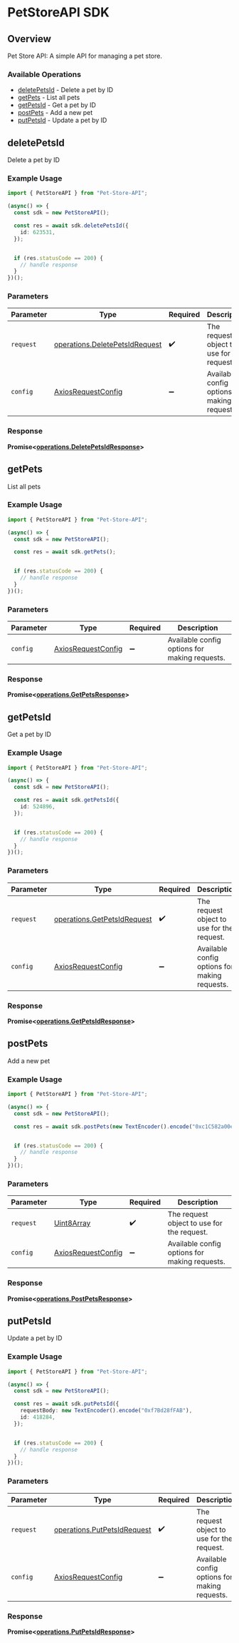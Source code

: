 # PetStoreAPI SDK


## Overview

Pet Store API: A simple API for managing a pet store.

### Available Operations

* [deletePetsId](#deletepetsid) - Delete a pet by ID
* [getPets](#getpets) - List all pets
* [getPetsId](#getpetsid) - Get a pet by ID
* [postPets](#postpets) - Add a new pet
* [putPetsId](#putpetsid) - Update a pet by ID

## deletePetsId

Delete a pet by ID

### Example Usage

```typescript
import { PetStoreAPI } from "Pet-Store-API";

(async() => {
  const sdk = new PetStoreAPI();

  const res = await sdk.deletePetsId({
    id: 623531,
  });


  if (res.statusCode == 200) {
    // handle response
  }
})();
```

### Parameters

| Parameter                                                                        | Type                                                                             | Required                                                                         | Description                                                                      |
| -------------------------------------------------------------------------------- | -------------------------------------------------------------------------------- | -------------------------------------------------------------------------------- | -------------------------------------------------------------------------------- |
| `request`                                                                        | [operations.DeletePetsIdRequest](../../models/operations/deletepetsidrequest.md) | :heavy_check_mark:                                                               | The request object to use for the request.                                       |
| `config`                                                                         | [AxiosRequestConfig](https://axios-http.com/docs/req_config)                     | :heavy_minus_sign:                                                               | Available config options for making requests.                                    |


### Response

**Promise<[operations.DeletePetsIdResponse](../../models/operations/deletepetsidresponse.md)>**


## getPets

List all pets

### Example Usage

```typescript
import { PetStoreAPI } from "Pet-Store-API";

(async() => {
  const sdk = new PetStoreAPI();

  const res = await sdk.getPets();


  if (res.statusCode == 200) {
    // handle response
  }
})();
```

### Parameters

| Parameter                                                    | Type                                                         | Required                                                     | Description                                                  |
| ------------------------------------------------------------ | ------------------------------------------------------------ | ------------------------------------------------------------ | ------------------------------------------------------------ |
| `config`                                                     | [AxiosRequestConfig](https://axios-http.com/docs/req_config) | :heavy_minus_sign:                                           | Available config options for making requests.                |


### Response

**Promise<[operations.GetPetsResponse](../../models/operations/getpetsresponse.md)>**


## getPetsId

Get a pet by ID

### Example Usage

```typescript
import { PetStoreAPI } from "Pet-Store-API";

(async() => {
  const sdk = new PetStoreAPI();

  const res = await sdk.getPetsId({
    id: 524896,
  });


  if (res.statusCode == 200) {
    // handle response
  }
})();
```

### Parameters

| Parameter                                                                  | Type                                                                       | Required                                                                   | Description                                                                |
| -------------------------------------------------------------------------- | -------------------------------------------------------------------------- | -------------------------------------------------------------------------- | -------------------------------------------------------------------------- |
| `request`                                                                  | [operations.GetPetsIdRequest](../../models/operations/getpetsidrequest.md) | :heavy_check_mark:                                                         | The request object to use for the request.                                 |
| `config`                                                                   | [AxiosRequestConfig](https://axios-http.com/docs/req_config)               | :heavy_minus_sign:                                                         | Available config options for making requests.                              |


### Response

**Promise<[operations.GetPetsIdResponse](../../models/operations/getpetsidresponse.md)>**


## postPets

Add a new pet

### Example Usage

```typescript
import { PetStoreAPI } from "Pet-Store-API";

(async() => {
  const sdk = new PetStoreAPI();

  const res = await sdk.postPets(new TextEncoder().encode("0xc1C582a00e"));


  if (res.statusCode == 200) {
    // handle response
  }
})();
```

### Parameters

| Parameter                                                    | Type                                                         | Required                                                     | Description                                                  |
| ------------------------------------------------------------ | ------------------------------------------------------------ | ------------------------------------------------------------ | ------------------------------------------------------------ |
| `request`                                                    | [Uint8Array](../../models//.md)                              | :heavy_check_mark:                                           | The request object to use for the request.                   |
| `config`                                                     | [AxiosRequestConfig](https://axios-http.com/docs/req_config) | :heavy_minus_sign:                                           | Available config options for making requests.                |


### Response

**Promise<[operations.PostPetsResponse](../../models/operations/postpetsresponse.md)>**


## putPetsId

Update a pet by ID

### Example Usage

```typescript
import { PetStoreAPI } from "Pet-Store-API";

(async() => {
  const sdk = new PetStoreAPI();

  const res = await sdk.putPetsId({
    requestBody: new TextEncoder().encode("0xf7Bd28fFAB"),
    id: 418284,
  });


  if (res.statusCode == 200) {
    // handle response
  }
})();
```

### Parameters

| Parameter                                                                  | Type                                                                       | Required                                                                   | Description                                                                |
| -------------------------------------------------------------------------- | -------------------------------------------------------------------------- | -------------------------------------------------------------------------- | -------------------------------------------------------------------------- |
| `request`                                                                  | [operations.PutPetsIdRequest](../../models/operations/putpetsidrequest.md) | :heavy_check_mark:                                                         | The request object to use for the request.                                 |
| `config`                                                                   | [AxiosRequestConfig](https://axios-http.com/docs/req_config)               | :heavy_minus_sign:                                                         | Available config options for making requests.                              |


### Response

**Promise<[operations.PutPetsIdResponse](../../models/operations/putpetsidresponse.md)>**


